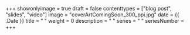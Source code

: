 +++
showonlyimage = true
draft = false
contenttypes = ["blog post", "slides", "video"]
image = "coverArtComingSoon_300_ppi.jpg"
date = {{ .Date }}
title = "  "
weight = 0
description = " "
series = " "
seriesNumber =  
+++


